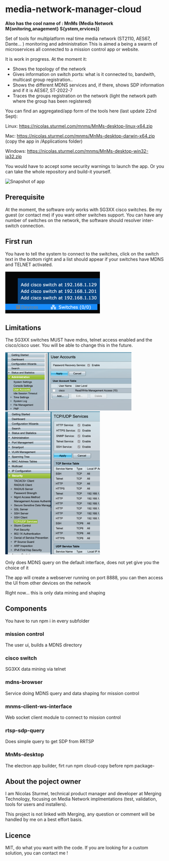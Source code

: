 # media-network-manager-cloud

**Also has the cool name of : MnMs (Media Network M{onitoring,anagement} S{ystem,ervices})**

Set of tools for multiplatform real time media network (ST2110, AES67, Dante... ) monitoring and administration
This is aimed a being a swarm of microservices all connected to a mission control app or website. 

It is work in progress. At the moment it:
* Shows the topology of the network
* Gives information on switch ports: what is it connected to, bandwith, multicast group registration..
* Shows the different MDNS services and, if there, shows SDP information and if it is AES67, ST-2022-7 
* Traces the groups registration on the network (light the network path where the group has been registered)

You can find an aggregated/app form of the tools here (last update 22nd Sept):  

Linux: https://nicolas.sturmel.com/mnms/MnMs-desktop-linux-x64.zip  

Mac: https://nicolas.sturmel.com/mnms/MnMs-desktop-darwin-x64.zip  (copy the app in /Applications folder)

Windows: https://nicolas.sturmel.com/mnms/MnMs-desktop-win32-ia32.zip

You would have to accept some security warnings to launch the app. Or you can take the whole repository and build-it yourself.

![Snapshot of app](https://raw.githubusercontent.com/nicolassturmel/media-network-manager-cloud/master/media_assets/image001.png)

## Prerequisite

At the moment, the software only works with SG3XX cisco switches. Be my guest (or contact me) if you want other switches support. You can have any number of switches on the network, the software should resolver inter-switch connection.

## First run

You have to tell the system to connect to the switches, click on the switch text in the bottom right and a list should appear if your switches have MDNS and TELNET activated.

<img src="./media_assets/image002.png" width="300" alt="">

## Limitations

The SG3XX switches MUST have mdns, telnet access enabled and the cisco/cisco user. You will be able to change this in the future.

<img src="./media_assets/image003.png" width="400" alt="">
<img src="./media_assets/image004.png" width="300" alt="">

Only does MDNS query on the default interface, does not yet give you the choice of it

The app will create a webserver running on port 8888, you can then access the UI from other devices on the network

Right now... this is only data mining and shaping

## Components

You have to run npm i in every subfolder

### mission control

The user ui, builds a MDNS directory

### cisco switch

SG3XX data mining via telnet

### mdns-browser

Service doing MDNS query and data shaping for mission control

###  mnms-client-ws-interface

Web socket client module to connect to mission control

### rtsp-sdp-query

Does simple query to get SDP from RRTSP

### MnMs-desktop

The electron app builder, firt run npm cloud-copy before npm package-<system>

## About the poject owner

I am Nicolas Sturmel, technical product manager and developer at Merging Technology, focusing on Media Network implmentations (test, validation, tools for users and installers). 

This project is not linked with Merging, any question or comment will be handled by me on a best effort basis.

## Licence

MIT, do what you want with the code.
If you are looking for a custom solution, you can contact me !

